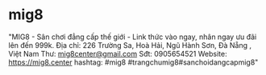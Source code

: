 # mig8
"MIG8 - Sân chơi đẳng cấp thế giới - Link thức vào ngay, nhân ngay ưu đãi lên đến 999k. Địa chỉ: 226 Trường Sa, Hoà Hải, Ngũ Hành Sơn, Đà Nẵng , Việt Nam Thư: mig8center@gmail.com Sđt: 0905654521 Website: https://mig8.center hashtag: #mig8 #trangchumig8#sanchoidangcapmig8"
